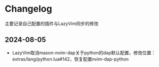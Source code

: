 # Changelog

主要记录自己配置的插件与LazyVim同步的修改

## 2024-08-05

- LazyVim取消mason-nvim-dap关于python的dap默认配置，修改位置：extras/lang/python.lua#142，恢复配置nvim-dap-python
